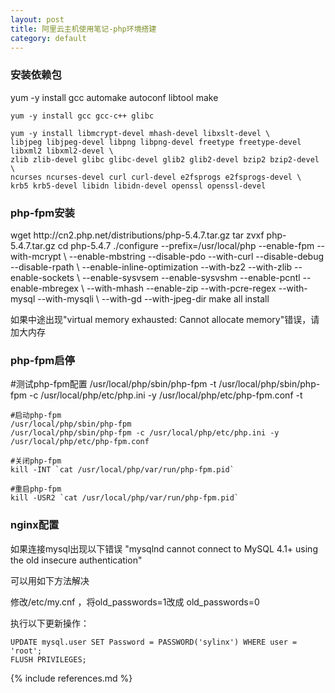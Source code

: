 ```yaml
---
layout: post
title: 阿里云主机使用笔记-php环境搭建
category: default
---
```

<h3>安装依赖包</h3>
    yum -y install gcc automake autoconf libtool make
 
    yum -y install gcc gcc-c++ glibc
 
    yum -y install libmcrypt-devel mhash-devel libxslt-devel \
    libjpeg libjpeg-devel libpng libpng-devel freetype freetype-devel     libxml2 libxml2-devel \
    zlib zlib-devel glibc glibc-devel glib2 glib2-devel bzip2 bzip2-devel \
    ncurses ncurses-devel curl curl-devel e2fsprogs e2fsprogs-devel \
    krb5 krb5-devel libidn libidn-devel openssl openssl-devel

<h3>php-fpm安装</h3>
    wget http://cn2.php.net/distributions/php-5.4.7.tar.gz
    tar zvxf php-5.4.7.tar.gz
    cd php-5.4.7
    ./configure --prefix=/usr/local/php  --enable-fpm --with-mcrypt \
    --enable-mbstring --disable-pdo --with-curl --disable-debug  --disable-rpath \
    --enable-inline-optimization --with-bz2  --with-zlib --enable-sockets \
    --enable-sysvsem --enable-sysvshm --enable-pcntl --enable-mbregex \
    --with-mhash --enable-zip --with-pcre-regex --with-mysql --with-mysqli \
    --with-gd --with-jpeg-dir
    make all install

如果中途出现"virtual memory exhausted: Cannot allocate memory"错误，请加大内存

<h3>php-fpm启停</h3>
    #测试php-fpm配置
    /usr/local/php/sbin/php-fpm -t
    /usr/local/php/sbin/php-fpm -c /usr/local/php/etc/php.ini -y /usr/local/php/etc/php-fpm.conf -t
 
    #启动php-fpm
    /usr/local/php/sbin/php-fpm
    /usr/local/php/sbin/php-fpm -c /usr/local/php/etc/php.ini -y /usr/local/php/etc/php-fpm.conf
 
    #关闭php-fpm
    kill -INT `cat /usr/local/php/var/run/php-fpm.pid`
 
    #重启php-fpm
    kill -USR2 `cat /usr/local/php/var/run/php-fpm.pid`

<h3>nginx配置</h3>


如果连接mysql出现以下错误
"mysqlnd cannot connect to MySQL 4.1+ using the old insecure authentication"

可以用如下方法解决

修改/etc/my.cnf ，将old_passwords=1改成 old_passwords=0

执行以下更新操作：

    UPDATE mysql.user SET Password = PASSWORD('sylinx') WHERE user = 'root'; 
    FLUSH PRIVILEGES; 



{% include references.md %}